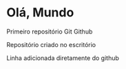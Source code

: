 # Olá, Mundo 
 Primeiro repositório Git Github

 Repositório criado no escritório
 
 Linha adicionada diretamente do github

